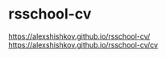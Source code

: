 # rsschool-cv
https://alexshishkov.github.io/rsschool-cv/
https://alexshishkov.github.io/rsschool-cv/cv
